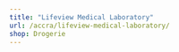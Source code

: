 ```yaml
---
title: "Lifeview Medical Laboratory"
url: /accra/lifeview-medical-laboratory/
shop: Drogerie
---
```

